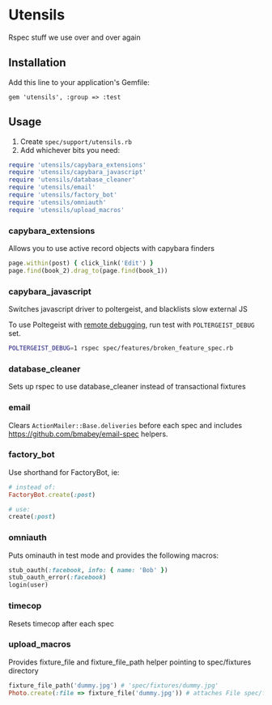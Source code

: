 # Utensils

Rspec stuff we use over and over again

## Installation

Add this line to your application's Gemfile:

    gem 'utensils', :group => :test

## Usage

1. Create `spec/support/utensils.rb`
2. Add whichever bits you need:

```ruby
require 'utensils/capybara_extensions'
require 'utensils/capybara_javascript'
require 'utensils/database_cleaner'
require 'utensils/email'
require 'utensils/factory_bot'
require 'utensils/omniauth'
require 'utensils/upload_macros'
```

### capybara_extensions

Allows you to use active record objects with capybara finders

```ruby
page.within(post) { click_link('Edit') }
page.find(book_2).drag_to(page.find(book_1))
```

### capybara_javascript

Switches javascript driver to poltergeist, and blacklists slow external JS

To use Poltegeist with [remote debugging](https://github.com/teampoltergeist/poltergeist/blob/master/README.md#remote-debugging-experimental), run test with `POLTERGEIST_DEBUG` set.

```sh
POLTERGEIST_DEBUG=1 rspec spec/features/broken_feature_spec.rb
```

### database_cleaner

Sets up rspec to use database_cleaner instead of transactional fixtures

### email

Clears `ActionMailer::Base.deliveries` before each spec and
includes https://github.com/bmabey/email-spec helpers.

### factory_bot

Use shorthand for FactoryBot, ie:

```ruby
# instead of:
FactoryBot.create(:post)

# use:
create(:post)
```

### omniauth

Puts ominauth in test mode and provides the following macros:

```ruby
stub_oauth(:facebook, info: { name: 'Bob' })
stub_oauth_error(:facebook)
login(user)
```

### timecop

Resets timecop after each spec

### upload_macros

Provides fixture_file and fixture_file_path helper pointing to spec/fixtures directory

```ruby
fixture_file_path('dummy.jpg') # 'spec/fixtures/dummy.jpg'
Photo.create(:file => fixture_file('dummy.jpg')) # attaches File spec/fixtures/dummy.jpg
```
